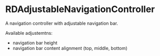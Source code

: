 # RDAdjustableNavigationController

A navigation controller with adjustable navigation bar.

Available adjustemtns:
- navigation bar height
- navigation bar content alignment (top, middle, bottom)
